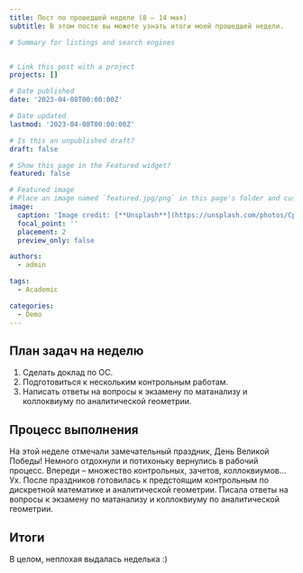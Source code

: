 ```yaml
---
title: Пост по прошедшей неделе (8 – 14 мая) 
subtitle: В этом посте вы можете узнать итоги моей прошедшей недели.

# Summary for listings and search engines


# Link this post with a project
projects: []

# Date published
date: '2023-04-08T00:00:00Z'

# Date updated
lastmod: '2023-04-08T00:00:00Z'

# Is this an unpublished draft?
draft: false

# Show this page in the Featured widget?
featured: false

# Featured image
# Place an image named `featured.jpg/png` in this page's folder and customize its options here.
image:
  caption: 'Image credit: [**Unsplash**](https://unsplash.com/photos/CpkOjOcXdUY)'
  focal_point: ''
  placement: 2
  preview_only: false

authors:
  - admin

tags:
  - Academic

categories:
  - Demo
---
```


## План задач на неделю

1. Сделать доклад по ОС.
2. Подготовиться к нескольким контрольным работам.
2. Написать ответы на вопросы к экзамену по матанализу и коллоквиуму по аналитической геометрии.

## Процесс выполнения

На этой неделе отмечали замечательный праздник, День Великой Победы! Немного отдохнули и потихоньку вернулись в рабочий процесс. Впереди – множество контрольных, зачетов, коллоквиумов… Ух. После праздников готовилась к предстоящим контрольным по дискретной математике и аналитической геометрии. Писала ответы на вопросы к экзамену по матанализу и коллоквиуму по аналитической геометрии. 

## Итоги

В целом, неплохая выдалась неделька :)




